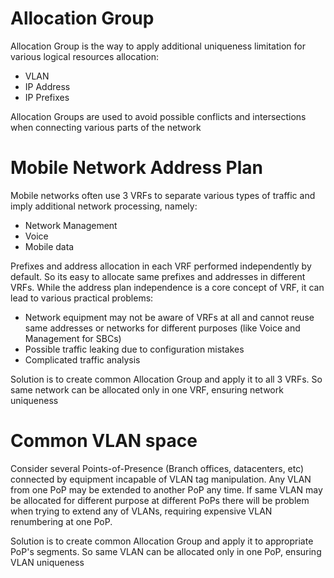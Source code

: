# Allocation Group

Allocation Group is the way to apply additional uniqueness limitation
for various logical resources allocation:

- VLAN
- IP Address
- IP Prefixes

Allocation Groups are used to avoid possible conflicts and intersections
when connecting various parts of the network

# Mobile Network Address Plan

Mobile networks often use 3 VRFs to separate various types of traffic
and imply additional network processing, namely:

- Network Management
- Voice
- Mobile data

Prefixes and address allocation in each VRF performed independently by
default. So its easy to allocate same prefixes and addresses in
different VRFs. While the address plan independence is a core concept of VRF,
it can lead to various practical problems:

- Network equipment may not be aware of VRFs at all and cannot reuse
  same addresses or networks for different purposes
  (like Voice and Management for SBCs)
- Possible traffic leaking due to configuration mistakes
- Complicated traffic analysis

Solution is to create common Allocation Group and apply it to all 3 VRFs.
So same network can be allocated only in one VRF, ensuring network uniqueness

# Common VLAN space

Consider several Points-of-Presence (Branch offices, datacenters, etc)
connected by equipment incapable of VLAN tag manipulation. Any VLAN
from one PoP may be extended to another PoP any time. If same VLAN may be
allocated for different purpose at different PoPs there will be problem
when trying to extend any of VLANs, requiring expensive VLAN renumbering
at one PoP.

Solution is to create common Allocation Group and apply it to appropriate
PoP's segments. So same VLAN can be allocated only in one PoP, ensuring
VLAN uniqueness
